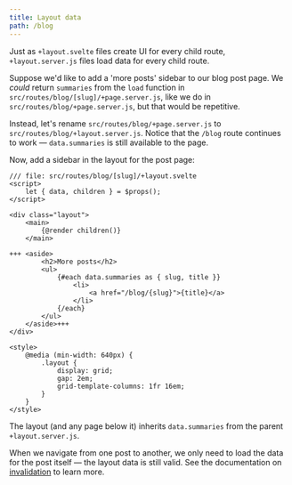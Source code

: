 ```yaml
---
title: Layout data
path: /blog
---
```


Just as `+layout.svelte` files create UI for every child route, `+layout.server.js` files load data for every child route.

Suppose we'd like to add a 'more posts' sidebar to our blog post page. We _could_ return `summaries` from the `load` function in `src/routes/blog/[slug]/+page.server.js`, like we do in `src/routes/blog/+page.server.js`, but that would be repetitive.

Instead, let's rename `src/routes/blog/+page.server.js` to `src/routes/blog/+layout.server.js`. Notice that the `/blog` route continues to work — `data.summaries` is still available to the page.

Now, add a sidebar in the layout for the post page:

```svelte
/// file: src/routes/blog/[slug]/+layout.svelte
<script>
	let { data, children } = $props();
</script>

<div class="layout">
	<main>
		{@render children()}
	</main>

+++	<aside>
		<h2>More posts</h2>
		<ul>
			{#each data.summaries as { slug, title }}
				<li>
					<a href="/blog/{slug}">{title}</a>
				</li>
			{/each}
		</ul>
	</aside>+++
</div>

<style>
	@media (min-width: 640px) {
		.layout {
			display: grid;
			gap: 2em;
			grid-template-columns: 1fr 16em;
		}
	}
</style>
```

The layout (and any page below it) inherits `data.summaries` from the parent `+layout.server.js`.

When we navigate from one post to another, we only need to load the data for the post itself — the layout data is still valid. See the documentation on [invalidation](/docs/kit/load#rerunning-load-functions) to learn more.
